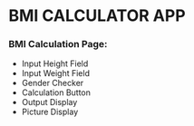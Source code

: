 # BMI CALCULATOR APP
### BMI Calculation Page:
* Input Height Field
* Input Weight Field
* Gender Checker
* Calculation Button
* Output Display
* Picture Display
